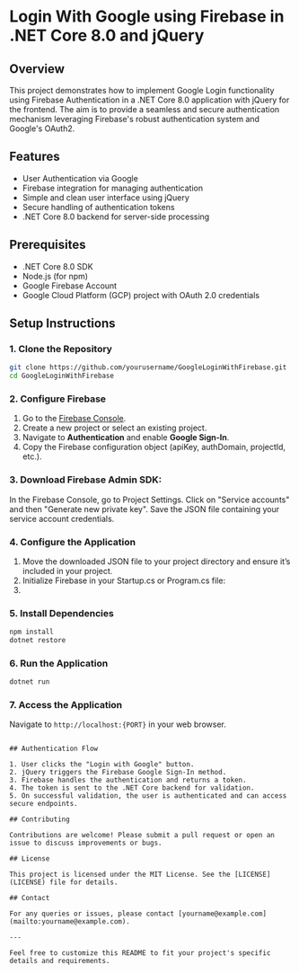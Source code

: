 # Login With Google using Firebase in .NET Core 8.0 and jQuery

## Overview

This project demonstrates how to implement Google Login functionality using Firebase Authentication in a .NET Core 8.0 application with jQuery for the frontend. The aim is to provide a seamless and secure authentication mechanism leveraging Firebase's robust authentication system and Google's OAuth2.

## Features

- User Authentication via Google
- Firebase integration for managing authentication
- Simple and clean user interface using jQuery
- Secure handling of authentication tokens
- .NET Core 8.0 backend for server-side processing

## Prerequisites

- .NET Core 8.0 SDK
- Node.js (for npm)
- Google Firebase Account
- Google Cloud Platform (GCP) project with OAuth 2.0 credentials

## Setup Instructions

### 1. Clone the Repository

```bash
git clone https://github.com/yourusername/GoogleLoginWithFirebase.git
cd GoogleLoginWithFirebase
```

### 2. Configure Firebase

1. Go to the [Firebase Console](https://console.firebase.google.com/).
2. Create a new project or select an existing project.
3. Navigate to **Authentication** and enable **Google Sign-In**.
4. Copy the Firebase configuration object (apiKey, authDomain, projectId, etc.).

### 3. Download Firebase Admin SDK:

In the Firebase Console, go to Project Settings.
Click on "Service accounts" and then "Generate new private key".
Save the JSON file containing your service account credentials.

### 4. Configure the Application
1. Move the downloaded JSON file to your project directory and ensure it’s included in your project.
2. Initialize Firebase in your Startup.cs or Program.cs file:
3. 
### 5. Install Dependencies

```bash
npm install
dotnet restore
```

### 6. Run the Application

```bash
dotnet run
```

### 7. Access the Application

Navigate to `http://localhost:{PORT}` in your web browser.


```

## Authentication Flow

1. User clicks the "Login with Google" button.
2. jQuery triggers the Firebase Google Sign-In method.
3. Firebase handles the authentication and returns a token.
4. The token is sent to the .NET Core backend for validation.
5. On successful validation, the user is authenticated and can access secure endpoints.

## Contributing

Contributions are welcome! Please submit a pull request or open an issue to discuss improvements or bugs.

## License

This project is licensed under the MIT License. See the [LICENSE](LICENSE) file for details.

## Contact

For any queries or issues, please contact [yourname@example.com](mailto:yourname@example.com).

---

Feel free to customize this README to fit your project's specific details and requirements.
